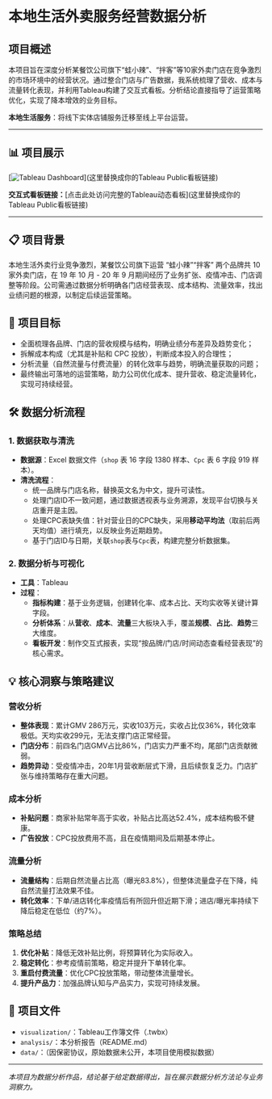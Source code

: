 # 本地生活外卖服务经营数据分析

## 项目概述
本项目旨在深度分析某餐饮公司旗下“蛙小辣”、“拌客”等10家外卖门店在竞争激烈的市场环境中的经营状况。通过整合门店与广告数据，我系统梳理了营收、成本与流量转化表现，并利用Tableau构建了交互式看板。分析结论直接指导了运营策略优化，实现了降本增效的业务目标。

**本地生活服务**：将线下实体店铺服务迁移至线上平台运营。

---

## 📊 项目展示

[![Tableau Dashboard](这里替换成你的Tableau看板截图图片链接)](这里替换成你的Tableau Public看板链接)

**交互式看板链接：**[点击此处访问完整的Tableau动态看板](这里替换成你的Tableau Public看板链接)

---

## 📋 项目背景
本地生活外卖行业竞争激烈，某餐饮公司旗下运营 “蛙小辣”“拌客” 两个品牌共 10 家外卖门店，在 19 年 10 月 - 20 年 9 月期间经历了业务扩张、疫情冲击、门店调整等阶段。公司需通过数据分析明确各门店经营表现、成本结构、流量效率，找出业绩问题的根源，以制定后续运营策略。

## 🎯 项目目标
- 全面梳理各品牌、门店的营收规模与结构，明确业绩分布差异及趋势变化；
- 拆解成本构成（尤其是补贴和 CPC 投放），判断成本投入的合理性；
- 分析流量（自然流量与付费流量）的转化效率与趋势，明确流量获取的问题；
- 最终输出可落地的运营策略，助力公司优化成本、提升营收、稳定流量转化，实现可持续经营。

## 🛠️ 数据分析流程

### 1. 数据获取与清洗
- **数据源**：Excel 数据文件（`shop` 表 16 字段 1380 样本、`Cpc` 表 6 字段 919 样本）。
- **清洗流程**：
  - 统一品牌与门店名称，替换英文名为中文，提升可读性。
  - 处理门店ID不一致问题，通过数据透视表与业务溯源，发现平台切换与关店重开是主因。
  - 处理CPC表缺失值：针对营业日的CPC缺失，采用**移动平均法**（取前后两天均值）进行填充，以反映业务近期趋势。
  - 基于门店ID与日期，关联`shop`表与`Cpc`表，构建完整分析数据集。

### 2. 数据分析与可视化
- **工具**：Tableau
- **过程**：
  - **指标构建**：基于业务逻辑，创建转化率、成本占比、天均实收等关键计算字段。
  - **分析体系**：从**营收**、**成本**、**流量**三大板块入手，覆盖**规模**、**占比**、**趋势**三大维度。
  - **看板开发**：制作交互式报表，实现“按品牌/门店/时间动态查看经营表现”的核心需求。

## 💡 核心洞察与策略建议

### 营收分析
- **整体表现**：累计GMV 286万元，实收103万元，实收占比仅36%，转化效率极低。天均实收299元，无法支撑门店正常经营。
- **门店分布**：前四名门店GMV占比86%，门店实力严重不均，尾部门店贡献微弱。
- **趋势异动**：受疫情冲击，20年1月营收断层式下滑，且后续恢复乏力。门店扩张与维持策略存在重大问题。

### 成本分析
- **补贴问题**：商家补贴常年高于实收，补贴占比高达52.4%，成本结构极不健康。
- **广告投放**：CPC投放费用不高，且在疫情期间及后期基本停止。

### 流量分析
- **流量结构**：后期自然流量占比高（曝光83.8%），但整体流量盘子在下降，纯自然流量打法效果不佳。
- **转化效率**：下单/进店转化率疫情后有所回升但近期下滑；进店/曝光率持续下降后稳定在低位（约7%）。

### 策略总结
1.  **优化补贴**：降低无效补贴比例，将预算转化为实际收入。
2.  **稳定转化**：参考疫情前策略，稳定并提升下单转化率。
3.  **重启付费流量**：优化CPC投放策略，带动整体流量增长。
4.  **提升产品力**：加强品牌认知与产品实力，实现可持续发展。

## 📁 项目文件
- `visualization/`：Tableau工作簿文件（.twbx）
- `analysis/`：本分析报告（README.md）
- `data/`：（因保密协议，原始数据未公开，本项目使用模拟数据）

---
*本项目为数据分析作品，结论基于给定数据得出，旨在展示数据分析方法论与业务洞察力。*

